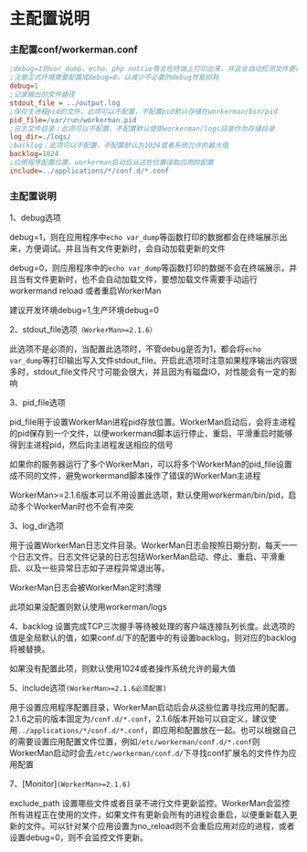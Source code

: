# 主配置说明

### 主配置conf/workerman.conf

```ini
;debug=1则var_dump、echo、php notcie等会在终端上打印出来，并且会自动检测文件更新并自动加载
;注意正式环境需要配置成debug=0，以减少不必要的debug性能损耗
debug=1
;记录输出的文件路径
stdout_file = ../output.log
;保存主进程pid的文件，此项可以不配置，不配置pid默认存储在workerman/bin/pid
pid_file=/var/run/workerman.pid
;日志文件目录；此项可以不配置，不配置默认使用workerman/logs目录作为存储目录
log_dir=./logs/
;backlog；此项可以不配置，不配置默认为1024或者系统允许的最大值
backlog=1024
;应用程序配置位置，workerman启动后从这些位置读取应用的配置
include=../applications/*/conf.d/*.conf
```

### 主配置说明

1、debug选项

debug=1，则在应用程序中```echo var_dump```等函数打印的数据都会在终端展示出来，方便调试。并且当有文件更新时，会自动加载更新的文件

debug=0，则应用程序中的```echo var_dump```等函数打印的数据不会在终端展示，并且当有文件更新时，也不会自动加载文件，要想加载文件需要手动运行 workermand reload 或者重启WorkerMan

建议开发环境debug=1,生产环境debug=0

2、stdout_file选项```（WorkerMan>=2.1.6）```

此选项不是必须的，当配置此选项时，不管debug是否为1，都会将```echo var_dump```等打印输出写入文件stdout_file。开启此选项时注意如果程序输出内容很多时，stdout_file文件尺寸可能会很大，并且因为有磁盘IO，对性能会有一定的影响


3、pid_file选项

pid_file用于设置WorkerMan进程pid存放位置。WorkerMan启动后，会将主进程的pid保存到一个文件，以便workermand脚本运行停止、重启、平滑重启时能够得到主进程pid，然后向主进程发送相应的信号

如果你的服务器运行了多个WorkerMan，可以将多个WorkerMan的pid_file设置成不同的文件，避免workermand脚本操作了错误的WorkerMan主进程

WorkerMan>=2.1.6版本可以不用设置此选项，默认使用workerman/bin/pid，启动多个WorkerMan时也不会有冲突

3、log_dir选项

用于设置WorkerMan日志文件目录。WorkerMan日志会按照日期分割，每天一一个日志文件。日志文件记录的日志包括WorkerMan启动、停止、重启、平滑重启、以及一些异常日志如子进程异常退出等。

WorkerMan日志会被WorkerMan定时清理

此项如果没配置则默认使用workerman/logs

4、backlog
设置完成TCP三次握手等待被处理的客户端连接队列长度。此选项的值是全局默认的值，如果conf.d/下的配置中的有设置backlog，则对应的backlog将被替换。

如果没有配置此项，则默认使用1024或者操作系统允许的最大值

5、include选项```(WorkerMan>=2.1.6必须配置)```

用于设置应用程序配置目录，WorkerMan启动后会从这些位置寻找应用的配置。2.1.6之前的版本固定为```/conf.d/*.conf```，2.1.6版本开始可以自定义，建议使用```../applications/*/conf.d/*.conf```，即应用和配置放在一起。也可以根据自己的需要设置应用配置文件位置，例如```/etc/workerman/conf.d/*.conf```则WorkerMan启动时会去```/etc/workerman/conf.d/```下寻找conf扩展名的文件作为应用配置

7、[Monitor]```(WorkerMan>=2.1.6)```

exclude_path 设置哪些文件或者目录不进行文件更新监控。WorkerMan会监控所有进程正在使用的文件，如果文件有更新会所有的进程会重启，以便重新载入更新的文件。可以针对某个应用设置为no_reload则不会重启应用对应的进程，或者设置debug=0，则不会监控文件更新。
